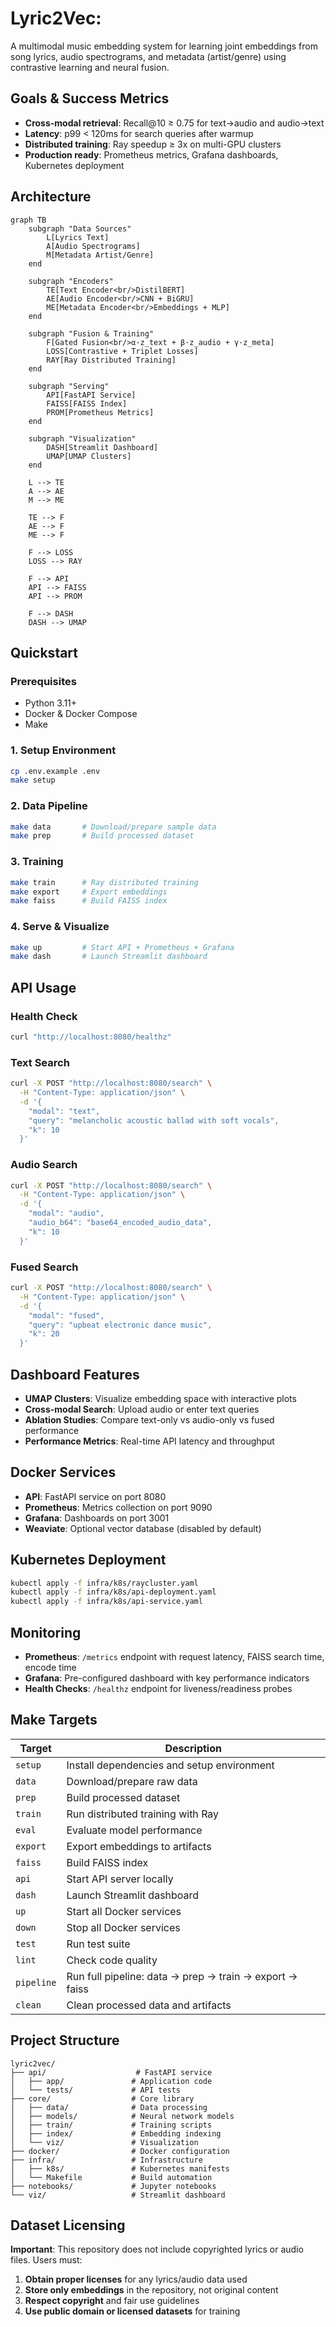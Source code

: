 # Lyric2Vec:

A multimodal music embedding system for learning joint embeddings from song lyrics, audio spectrograms, and metadata (artist/genre) using contrastive learning and neural fusion.

## Goals & Success Metrics

- **Cross-modal retrieval**: Recall@10 ≥ 0.75 for text→audio and audio→text
- **Latency**: p99 < 120ms for search queries after warmup
- **Distributed training**: Ray speedup ≥ 3x on multi-GPU clusters
- **Production ready**: Prometheus metrics, Grafana dashboards, Kubernetes deployment

## Architecture

```mermaid
graph TB
    subgraph "Data Sources"
        L[Lyrics Text]
        A[Audio Spectrograms]
        M[Metadata Artist/Genre]
    end

    subgraph "Encoders"
        TE[Text Encoder<br/>DistilBERT]
        AE[Audio Encoder<br/>CNN + BiGRU]
        ME[Metadata Encoder<br/>Embeddings + MLP]
    end

    subgraph "Fusion & Training"
        F[Gated Fusion<br/>α·z_text + β·z_audio + γ·z_meta]
        LOSS[Contrastive + Triplet Losses]
        RAY[Ray Distributed Training]
    end

    subgraph "Serving"
        API[FastAPI Service]
        FAISS[FAISS Index]
        PROM[Prometheus Metrics]
    end

    subgraph "Visualization"
        DASH[Streamlit Dashboard]
        UMAP[UMAP Clusters]
    end

    L --> TE
    A --> AE
    M --> ME

    TE --> F
    AE --> F
    ME --> F

    F --> LOSS
    LOSS --> RAY

    F --> API
    API --> FAISS
    API --> PROM

    F --> DASH
    DASH --> UMAP
```

## Quickstart

### Prerequisites

- Python 3.11+
- Docker & Docker Compose
- Make

### 1. Setup Environment

```bash
cp .env.example .env
make setup
```

### 2. Data Pipeline

```bash
make data       # Download/prepare sample data
make prep       # Build processed dataset
```

### 3. Training

```bash
make train      # Ray distributed training
make export     # Export embeddings
make faiss      # Build FAISS index
```

### 4. Serve & Visualize

```bash
make up         # Start API + Prometheus + Grafana
make dash       # Launch Streamlit dashboard
```

## API Usage

### Health Check

```bash
curl "http://localhost:8080/healthz"
```

### Text Search

```bash
curl -X POST "http://localhost:8080/search" \
  -H "Content-Type: application/json" \
  -d '{
    "modal": "text",
    "query": "melancholic acoustic ballad with soft vocals",
    "k": 10
  }'
```

### Audio Search

```bash
curl -X POST "http://localhost:8080/search" \
  -H "Content-Type: application/json" \
  -d '{
    "modal": "audio",
    "audio_b64": "base64_encoded_audio_data",
    "k": 10
  }'
```

### Fused Search

```bash
curl -X POST "http://localhost:8080/search" \
  -H "Content-Type: application/json" \
  -d '{
    "modal": "fused",
    "query": "upbeat electronic dance music",
    "k": 20
  }'
```

## Dashboard Features

- **UMAP Clusters**: Visualize embedding space with interactive plots
- **Cross-modal Search**: Upload audio or enter text queries
- **Ablation Studies**: Compare text-only vs audio-only vs fused performance
- **Performance Metrics**: Real-time API latency and throughput

## Docker Services

- **API**: FastAPI service on port 8080
- **Prometheus**: Metrics collection on port 9090
- **Grafana**: Dashboards on port 3001
- **Weaviate**: Optional vector database (disabled by default)

## Kubernetes Deployment

```bash
kubectl apply -f infra/k8s/raycluster.yaml
kubectl apply -f infra/k8s/api-deployment.yaml
kubectl apply -f infra/k8s/api-service.yaml
```

## Monitoring

- **Prometheus**: `/metrics` endpoint with request latency, FAISS search time, encode time
- **Grafana**: Pre-configured dashboard with key performance indicators
- **Health Checks**: `/healthz` endpoint for liveness/readiness probes

## Make Targets

| Target     | Description                                             |
| ---------- | ------------------------------------------------------- |
| `setup`    | Install dependencies and setup environment              |
| `data`     | Download/prepare raw data                               |
| `prep`     | Build processed dataset                                 |
| `train`    | Run distributed training with Ray                       |
| `eval`     | Evaluate model performance                              |
| `export`   | Export embeddings to artifacts                          |
| `faiss`    | Build FAISS index                                       |
| `api`      | Start API server locally                                |
| `dash`     | Launch Streamlit dashboard                              |
| `up`       | Start all Docker services                               |
| `down`     | Stop all Docker services                                |
| `test`     | Run test suite                                          |
| `lint`     | Check code quality                                      |
| `pipeline` | Run full pipeline: data → prep → train → export → faiss |
| `clean`    | Clean processed data and artifacts                      |

## Project Structure

```
lyric2vec/
├── api/                    # FastAPI service
│   ├── app/               # Application code
│   └── tests/             # API tests
├── core/                  # Core library
│   ├── data/              # Data processing
│   ├── models/            # Neural network models
│   ├── train/             # Training scripts
│   ├── index/             # Embedding indexing
│   └── viz/               # Visualization
├── docker/                # Docker configuration
├── infra/                 # Infrastructure
│   ├── k8s/               # Kubernetes manifests
│   └── Makefile           # Build automation
├── notebooks/             # Jupyter notebooks
└── viz/                   # Streamlit dashboard
```

## Dataset Licensing

**Important**: This repository does not include copyrighted lyrics or audio files. Users must:

1. **Obtain proper licenses** for any lyrics/audio data used
2. **Store only embeddings** in the repository, not original content
3. **Respect copyright** and fair use guidelines
4. **Use public domain or licensed datasets** for training
